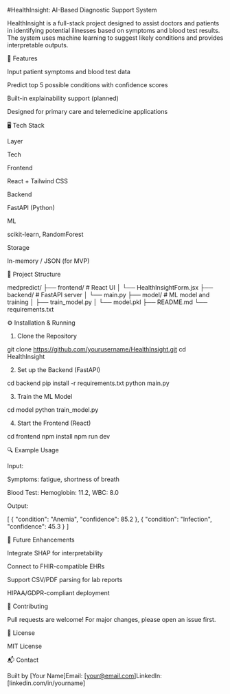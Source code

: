 #HealthInsight: AI-Based Diagnostic Support System

HealthInsight is a full-stack project designed to assist doctors and patients in identifying potential illnesses based on symptoms and blood test results. The system uses machine learning to suggest likely conditions and provides interpretable outputs.

🚀 Features

Input patient symptoms and blood test data

Predict top 5 possible conditions with confidence scores

Built-in explainability support (planned)

Designed for primary care and telemedicine applications

🖥️ Tech Stack

Layer

Tech

Frontend

React + Tailwind CSS

Backend

FastAPI (Python)

ML

scikit-learn, RandomForest

Storage

In-memory / JSON (for MVP)

📂 Project Structure

medpredict/
├── frontend/                  # React UI
│   └── HealthInsightForm.jsx
├── backend/                   # FastAPI server
│   └── main.py
├── model/                     # ML model and training
│   ├── train_model.py
│   └── model.pkl
├── README.md
└── requirements.txt

⚙️ Installation & Running

1. Clone the Repository

git clone https://github.com/yourusername/HealthInsight.git
cd HealthInsight

2. Set up the Backend (FastAPI)

cd backend
pip install -r requirements.txt
python main.py

3. Train the ML Model

cd model
python train_model.py

4. Start the Frontend (React)

cd frontend
npm install
npm run dev

🔍 Example Usage

Input:

Symptoms: fatigue, shortness of breath

Blood Test: Hemoglobin: 11.2, WBC: 8.0

Output:

[
  { "condition": "Anemia", "confidence": 85.2 },
  { "condition": "Infection", "confidence": 45.3 }
]

🧠 Future Enhancements

Integrate SHAP for interpretability

Connect to FHIR-compatible EHRs

Support CSV/PDF parsing for lab reports

HIPAA/GDPR-compliant deployment

🤝 Contributing

Pull requests are welcome! For major changes, please open an issue first.

📄 License

MIT License

📬 Contact

Built by [Your Name]Email: [your@email.com]LinkedIn: [linkedin.com/in/yourname]
